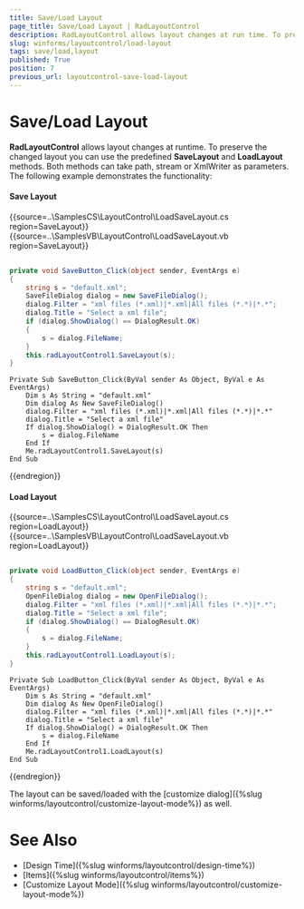 ```yaml
---
title: Save/Load Layout
page_title: Save/Load Layout | RadLayoutControl
description: RadLayoutControl allows layout changes at run time. To preserve the changed layout you can use the predefined SaveLayout and LoadLayout methods
slug: winforms/layoutcontrol/load-layout
tags: save/load,layout
published: True
position: 7
previous_url: layoutcontrol-save-load-layout
---
```


# Save/Load Layout

__RadLayoutControl__ allows layout changes at runtime. To preserve the changed layout you can use the predefined __SaveLayout__ and __LoadLayout__ methods. Both methods can take path, stream or XmlWriter as parameters. The following example demonstrates the functionality:

#### Save Layout

{{source=..\SamplesCS\LayoutControl\LoadSaveLayout.cs region=SaveLayout}} 
{{source=..\SamplesVB\LayoutControl\LoadSaveLayout.vb region=SaveLayout}} 

````C#
        
private void SaveButton_Click(object sender, EventArgs e)
{
    string s = "default.xml";
    SaveFileDialog dialog = new SaveFileDialog();
    dialog.Filter = "xml files (*.xml)|*.xml|All files (*.*)|*.*";
    dialog.Title = "Select a xml file";
    if (dialog.ShowDialog() == DialogResult.OK)
    {
        s = dialog.FileName;
    }
    this.radLayoutControl1.SaveLayout(s);
}

````
````VB.NET
Private Sub SaveButton_Click(ByVal sender As Object, ByVal e As EventArgs)
    Dim s As String = "default.xml"
    Dim dialog As New SaveFileDialog()
    dialog.Filter = "xml files (*.xml)|*.xml|All files (*.*)|*.*"
    dialog.Title = "Select a xml file"
    If dialog.ShowDialog() = DialogResult.OK Then
        s = dialog.FileName
    End If
    Me.radLayoutControl1.SaveLayout(s)
End Sub

````

{{endregion}} 

#### Load Layout

{{source=..\SamplesCS\LayoutControl\LoadSaveLayout.cs region=LoadLayout}} 
{{source=..\SamplesVB\LayoutControl\LoadSaveLayout.vb region=LoadLayout}} 

````C#
    
private void LoadButton_Click(object sender, EventArgs e)
{
    string s = "default.xml";
    OpenFileDialog dialog = new OpenFileDialog();
    dialog.Filter = "xml files (*.xml)|*.xml|All files (*.*)|*.*";
    dialog.Title = "Select a xml file";
    if (dialog.ShowDialog() == DialogResult.OK)
    {
        s = dialog.FileName;
    }
    this.radLayoutControl1.LoadLayout(s);
}

````
````VB.NET
Private Sub LoadButton_Click(ByVal sender As Object, ByVal e As EventArgs)
    Dim s As String = "default.xml"
    Dim dialog As New OpenFileDialog()
    dialog.Filter = "xml files (*.xml)|*.xml|All files (*.*)|*.*"
    dialog.Title = "Select a xml file"
    If dialog.ShowDialog() = DialogResult.OK Then
        s = dialog.FileName
    End If
    Me.radLayoutControl1.LoadLayout(s)
End Sub

````

{{endregion}} 

The layout can be saved/loaded with the [customize dialog]({%slug winforms/layoutcontrol/customize-layout-mode%}) as well.
      
# See Also

* [Design Time]({%slug winforms/layoutcontrol/design-time%})
* [Items]({%slug winforms/layoutcontrol/items%})
* [Customize Layout Mode]({%slug winforms/layoutcontrol/customize-layout-mode%})

